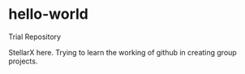 # hello-world
Trial Repository

StellarX here. Trying to learn the working of github in creating group projects.

